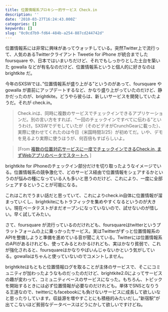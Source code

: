 ```yaml
---
title: 位置情報系プロキシー的サービス Check.in
description: ''
date: '2010-03-27T16:24:43.000Z'
categories: []
keywords: []
slug: "0c0cd7b9-fd64-484b-a254-887cd244742d"
---
```

位置情報系には非常に興味があってウォッチしている。突然Twitter上で流行って、人気のあるTwitterクライアント Tweetie for iPhone が統合までしたfoursquare や、日本ではいまいちだけど、それでもしっかりとした土台を築いた gowalla などが有名なのだけど、位置情報系というと個人的に好きなのは brightkite だ。

今年のSXSWでは、”位置情報系が盛り上がる”というのがあって、foursquare や gowalla が直前にアップデートするなど、かなり盛り上がっていたのだけど、静かだったのが、brightkite。どうやら彼らは、新しいサービスを開発していたようだ。それが check.in。

> Check.inは、同時に複数のサービスでチェックインできるアプリケーションだ。別の言い方をすれば、“一回のチェックインですべてに伝わる”というわけ。SXSWでデモしていたが（そのビデオがCrunchGearに載った）、実際に使わせてくれたのは今日（米国時間3/25）が初めてだ。いや、デモを見るより実際に使うほうが、何百倍もすばらしいよ。

> \[From [複数の位置対応サービスに一度でチェックインできるCheck.in, まずWebアプリのベータでスタートへ](http://jp.techcrunch.com/archives/20100325check-in/) \]

brightkite for iPhoneのチェックイン部分だけを切り取ったようなイメージでいる。位置情報系の競争激化で、どのサービス経由で位置情報をシェアするかというのが悩みの種になっている人も多いと思うのだけど、これにより、一度に全部シェアするということが可能になる。

これはこれでうまい話だと思っていて、これによりcheck.in自体に位置情報が溜まっていくし、brightkiteにもトラフィックを集めやすくなるというのが大きい。現在ベータテストがまだオープンになっていないので、試せないのが惜しい。早く試してみたい。

さて、foursquare が流行っているのだけれども、foursquareはtwitterというプラットフォームの上に乗っかったサービス。実はTwitterがずっと位置情報系のAPIを整備しようと準備を進めている音が聞こえている。Twitterには位置情報系のAPIがあるけれども、使ってみるとわかるけれども、実はかなり貧弱で、これが強化されると、foursquareはかなりやばいんじゃないかという気がしている。gowallaはちゃんと使っていないのでコメントしません。

brightkiteはもともと位置情報ログを取ることが主体のサービスで、そこにコミュニティが加わったようなものだったのだけど、brightkite2.0によってサービスの趣が変わって、コミュニティベースのサービスになった。もちろん、トピックを開始するときには必ず位置情報が必要なのだけれども。単体でSNSとなりうる王道なので、twitterにもfacebookにも負けないサービスに成長して欲しいなと思ったりしています。収益源を増やすことにも積極的みたいだし。”新宿駅”が出てこないほど貧弱なデータベースはどうにかして欲しいですけどね。